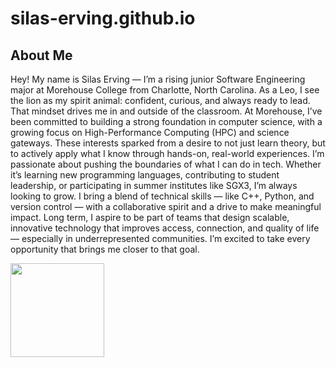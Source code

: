 # silas-erving.github.io

<h2>About Me</h2>
<p>
  Hey! My name is Silas Erving — I’m a rising junior Software Engineering major at Morehouse College from Charlotte, North Carolina. As a Leo, I see the lion as my spirit animal: confident, curious, and always ready to lead. That mindset drives me in and outside of the classroom. At Morehouse, I’ve been committed to building a strong foundation in computer science, with a growing focus on High-Performance Computing (HPC) and science gateways. These interests sparked from a desire to not just learn theory, but to actively apply what I know through hands-on, real-world experiences.
I’m passionate about pushing the boundaries of what I can do in tech. Whether it’s learning new programming languages, contributing to student leadership, or participating in summer institutes like SGX3, I’m always looking to grow. I bring a blend of technical skills — like C++, Python, and version control — with a collaborative spirit and a drive to make meaningful impact. Long term, I aspire to be part of teams that design scalable, innovative technology that improves access, connection, and quality of life — especially in underrepresented communities. I’m excited to take every opportunity that brings me closer to that goal.
</p>

<img src="silas_headshot.img" width="150px">
